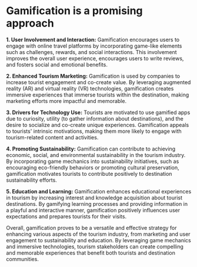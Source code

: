 # Gamification is a promising approach

**1. User Involvement and Interaction:** Gamification encourages users to engage with online travel platforms by incorporating game-like elements such as challenges, rewards, and social interactions. This involvement improves the overall user experience, encourages users to write reviews, and fosters social and emotional benefits.

**2. Enhanced Tourism Marketing:** Gamification is used by companies to increase tourist engagement and co-create value. By leveraging augmented reality (AR) and virtual reality (VR) technologies, gamification creates immersive experiences that immerse tourists within the destination, making marketing efforts more impactful and memorable.

**3. Drivers for Technology Use:** Tourists are motivated to use gamified apps due to curiosity, utility (to gather information about destinations), and the desire to socialize and co-create unique experiences. Gamification appeals to tourists' intrinsic motivations, making them more likely to engage with tourism-related content and activities.

**4. Promoting Sustainability:** Gamification can contribute to achieving economic, social, and environmental sustainability in the tourism industry. By incorporating game mechanics into sustainability initiatives, such as encouraging eco-friendly behaviors or promoting cultural preservation, gamification motivates tourists to contribute positively to destination sustainability efforts.

**5. Education and Learning:** Gamification enhances educational experiences in tourism by increasing interest and knowledge acquisition about tourist destinations. By gamifying learning processes and providing information in a playful and interactive manner, gamification positively influences user expectations and prepares tourists for their visits.

Overall, gamification proves to be a versatile and effective strategy for enhancing various aspects of the tourism industry, from marketing and user engagement to sustainability and education. By leveraging game mechanics and immersive technologies, tourism stakeholders can create compelling and memorable experiences that benefit both tourists and destination communities.
